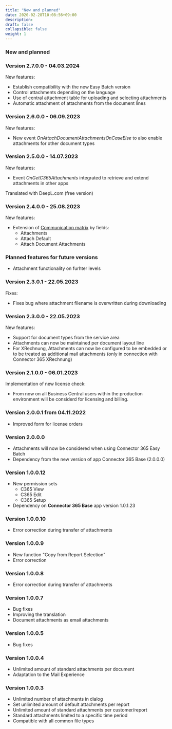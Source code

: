 ```yaml
---
title: "New and planned"
date: 2020-02-28T10:08:56+09:00
description: 
draft: false
collapsible: false
weight: 1
---
```


### New and planned

### Version 2.7.0.0 - 04.03.2024
New features:
- Establish compatibility with the new Easy Batch version
- Control attachments depending on the language
- Use of central attachment table for uploading and selecting attachments
- Automatic attachment of attachments from the document lines

### Version 2.6.0.0 - 06.09.2023
New features:
- New event *OnAttachDocumentAttachmentsOnCaseElse* to also enable attachments for other document types

### Version 2.5.0.0 - 14.07.2023
New features:
- Event *OnGetC365Attachments* integrated to retrieve and extend attachments in other apps

Translated with DeepL.com (free version)

### Version 2.4.0.0 - 25.08.2023
New features:
 - Extension of [Communication matrix](/en-us/apps/base/first-steps/setup/communication-matrix/) by fields:
    * Attachments
    * Attach Default
    * Attach Document Attachments

### Planned features for future versions
- Attachment functionality on furhter levels

### Version 2.3.0.1 - 22.05.2023
Fixes:
 - Fixes bug where attachment filename is overwritten during downloading

### Version 2.3.0.0 - 22.05.2023

New features:
 - Support for document types from the service area
 - Attachments can now be maintained per document layout line
 - For XRechnung, Attachments can now be configured to be embedded or to be 
   treated as additional mail attachments (only in connection with Connector 365 XRechnung)

### Version 2.1.0.0 - 06.01.2023
Implementation of new license check:
- From now on all Business Central users within the production environment will be considerd for licensing and billing.

### Version 2.0.0.1 from 04.11.2022
 - Improved form for license orders

### Version 2.0.0.0
- Attachments will now be considered when using Connector 365 Easy Batch
- Dependency from the new version of app Connector 365 Base (2.0.0.0)

### Version 1.0.0.12
- New permission sets
  - C365 View
  - C365 Edit
  - C365 Setup
- Dependency on **Connector 365 Base** app version 1.0.1.23 

### Version 1.0.0.10
- Error correction during transfer of attachments

### Version 1.0.0.9
- New function "Copy from Report Selection"
- Error correction

### Version 1.0.0.8
- Error correction during transfer of attachments

### Version 1.0.0.7
- Bug fixes
- Improving the translation
- Document attachments as email attachments

### Version 1.0.0.5
- Bug fixes

### Version 1.0.0.4
- Unlimited amount of standard attachments per document
- Adaptation to the Mail Experience

### Version 1.0.0.3
- Unlimited number of attachments in dialog
- Set unlimited amount of default attachments per report
- Unlimited amount of standard attachments per customer/report
- Standard attachments limited to a specific time period
- Compatible with all common file types


